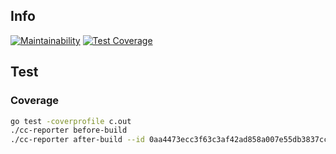 ## Info
[![Maintainability](https://api.codeclimate.com/v1/badges/c933f06740177611ff5a/maintainability)](https://codeclimate.com/github/efureev/traceFall/maintainability)
[![Test Coverage](https://api.codeclimate.com/v1/badges/c933f06740177611ff5a/test_coverage)](https://codeclimate.com/github/efureev/traceFall/test_coverage)

## Test
### Coverage
``` bash
go test -coverprofile c.out
./cc-reporter before-build
./cc-reporter after-build --id 0aa4473ecc3f63c3af42ad858a007e55db3837cc1ef68572e843fef215f65ace
```